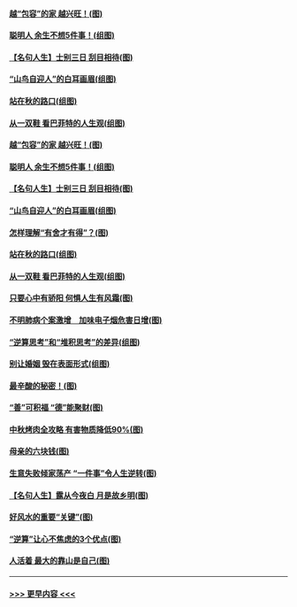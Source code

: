 #### [越“包容”的家 越兴旺！(图)](../pages/p8/907328.md?t=09160455) 
#### [聪明人 余生不想5件事！(组图)](../pages/p8/907364.md?t=09160455) 
#### [【名句人生】士别三日 刮目相待(图)](../pages/p8/906988.md?t=09160455) 
#### [“山鸟自迎人”的白耳画眉(组图)](../pages/p8/907332.md?t=09160455) 
#### [站在秋的路口(组图)](../pages/p8/906914.md?t=09160455) 
#### [从一双鞋 看巴菲特的人生观(组图)](../pages/p8/907311.md?t=09160455) 
#### [越“包容”的家 越兴旺！(图)](../pages/p8/907328.md?t=09160455) 
#### [聪明人 余生不想5件事！(组图)](../pages/p8/907364.md?t=09160455) 
#### [【名句人生】士别三日 刮目相待(图)](../pages/p8/906988.md?t=09160455) 
#### [“山鸟自迎人”的白耳画眉(组图)](../pages/p8/907332.md?t=09160455) 
#### [怎样理解“有舍才有得”？(图)](../pages/p8/906872.md?t=09160455) 
#### [站在秋的路口(组图)](../pages/p8/906914.md?t=09160455) 
#### [从一双鞋 看巴菲特的人生观(组图)](../pages/p8/907311.md?t=09160455) 
#### [只要心中有骄阳 何惧人生有风霜(图)](../pages/p8/907320.md?t=09160455) 
#### [不明肺病个案激增　加味电子烟危害日增(图)](../pages/p8/907307.md?t=09160455) 
#### [“逆算思考”和“堆积思考”的差异(组图)](../pages/p8/907229.md?t=09160455) 
#### [别让婚姻 毁在表面形式(组图)](../pages/p8/907118.md?t=09160455) 
#### [最辛酸的秘密！(图)](../pages/p8/906327.md?t=09160455) 
#### [“善”可积福 “德”能聚财(图)](../pages/p8/906906.md?t=09160455) 
#### [中秋烤肉全攻略 有害物质降低90%(图)](../pages/p8/907227.md?t=09160455) 
#### [母亲的六块钱(图)](../pages/p8/907107.md?t=09160455) 
#### [生意失败倾家荡产 “一件事”令人生逆转(图)](../pages/p8/907101.md?t=09160455) 
#### [【名句人生】露从今夜白 月是故乡明(图)](../pages/p8/906558.md?t=09160455) 
#### [好风水的重要“关键”(图)](../pages/p8/907087.md?t=09160455) 
#### [“逆算”让心不焦虑的3个优点(图)](../pages/p8/907070.md?t=09160455) 
#### [人活着 最大的靠山是自己(图)](../pages/p8/906329.md?t=09160455) 

----
#### [ >>> 更早内容 <<< ](../indexes/p8-earlier.md)
